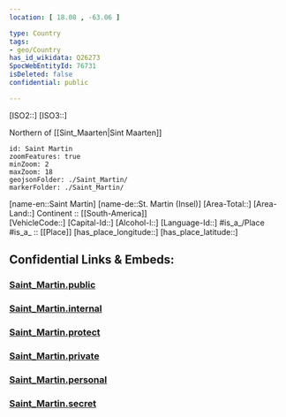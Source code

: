 ```yaml
---
location: [ 18.08 , -63.06 ] 

type: Country
tags:
- geo/Country
has_id_wikidata: Q26273 
SpocWebEntityId: 76731
isDeleted: false
confidential: public

---
```

[ISO2::] 
[ISO3::] 

Northern of [[Sint_Maarten|Sint Maarten]] 

```leaflet
id: Saint Martin
zoomFeatures: true 
minZoom: 2 
maxZoom: 18
geojsonFolder: ./Saint_Martin/
markerFolder: ./Saint_Martin/
```

[name-en::Saint Martin] 
[name-de::St. Martin (Insel)] 
[Area-Total::] 
[Area-Land::] 
Continent :: [[South-America]]  
[VehicleCode::] 
[Capital-Id::] 
[Alcohol-l::] 
[Language-Id::] 
#is_a_/Place  
#is_a_ :: [[Place]] 
[has_place_longitude::] 
[has_place_latitude::] 


## Confidential Links & Embeds: 

### [Saint_Martin.public](/_public/\Earth\Continent\America~CaribbeanSaint_Martin.public.md) 

### [Saint_Martin.internal](/_internal/\Earth\Continent\America~CaribbeanSaint_Martin.internal.md) 

### [Saint_Martin.protect](/_protect/\Earth\Continent\America~CaribbeanSaint_Martin.protect.md) 

### [Saint_Martin.private](/_private/\Earth\Continent\America~CaribbeanSaint_Martin.private.md) 

### [Saint_Martin.personal](/_personal/\Earth\Continent\America~CaribbeanSaint_Martin.personal.md) 

### [Saint_Martin.secret](/_secret/\Earth\Continent\America~CaribbeanSaint_Martin.secret.md)

